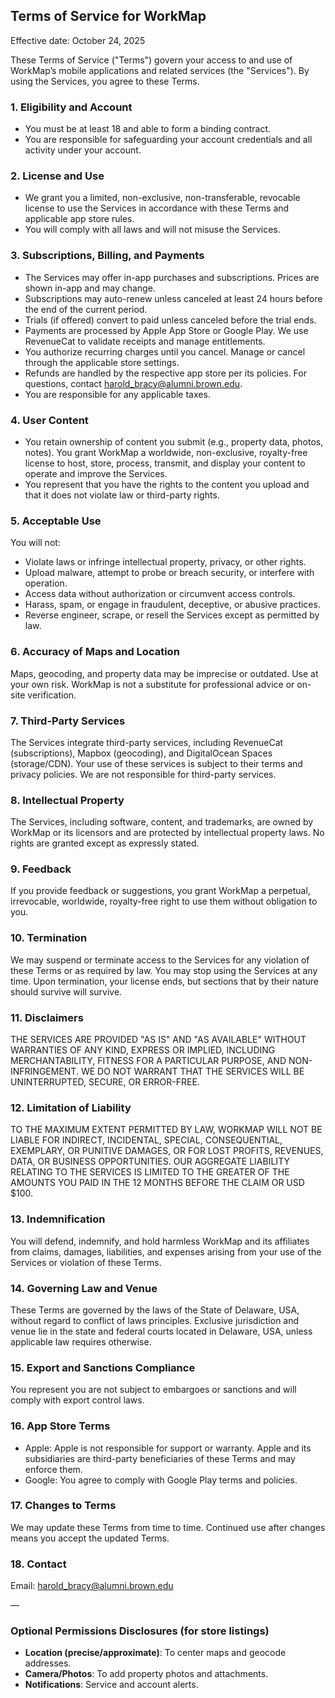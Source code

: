 ## Terms of Service for WorkMap

Effective date: October 24, 2025

These Terms of Service ("Terms") govern your access to and use of WorkMap’s mobile applications and related services (the "Services"). By using the Services, you agree to these Terms.

### 1. Eligibility and Account
- You must be at least 18 and able to form a binding contract.
- You are responsible for safeguarding your account credentials and all activity under your account.

### 2. License and Use
- We grant you a limited, non-exclusive, non-transferable, revocable license to use the Services in accordance with these Terms and applicable app store rules.
- You will comply with all laws and will not misuse the Services.

### 3. Subscriptions, Billing, and Payments
- The Services may offer in-app purchases and subscriptions. Prices are shown in-app and may change.
- Subscriptions may auto-renew unless canceled at least 24 hours before the end of the current period.
- Trials (if offered) convert to paid unless canceled before the trial ends.
- Payments are processed by Apple App Store or Google Play. We use RevenueCat to validate receipts and manage entitlements.
- You authorize recurring charges until you cancel. Manage or cancel through the applicable store settings.
- Refunds are handled by the respective app store per its policies. For questions, contact harold_bracy@alumni.brown.edu.
- You are responsible for any applicable taxes.

### 4. User Content
- You retain ownership of content you submit (e.g., property data, photos, notes). You grant WorkMap a worldwide, non-exclusive, royalty-free license to host, store, process, transmit, and display your content to operate and improve the Services.
- You represent that you have the rights to the content you upload and that it does not violate law or third-party rights.

### 5. Acceptable Use
You will not:
- Violate laws or infringe intellectual property, privacy, or other rights.
- Upload malware, attempt to probe or breach security, or interfere with operation.
- Access data without authorization or circumvent access controls.
- Harass, spam, or engage in fraudulent, deceptive, or abusive practices.
- Reverse engineer, scrape, or resell the Services except as permitted by law.

### 6. Accuracy of Maps and Location
Maps, geocoding, and property data may be imprecise or outdated. Use at your own risk. WorkMap is not a substitute for professional advice or on-site verification.

### 7. Third-Party Services
The Services integrate third-party services, including RevenueCat (subscriptions), Mapbox (geocoding), and DigitalOcean Spaces (storage/CDN). Your use of these services is subject to their terms and privacy policies. We are not responsible for third-party services.

### 8. Intellectual Property
The Services, including software, content, and trademarks, are owned by WorkMap or its licensors and are protected by intellectual property laws. No rights are granted except as expressly stated.

### 9. Feedback
If you provide feedback or suggestions, you grant WorkMap a perpetual, irrevocable, worldwide, royalty-free right to use them without obligation to you.

### 10. Termination
We may suspend or terminate access to the Services for any violation of these Terms or as required by law. You may stop using the Services at any time. Upon termination, your license ends, but sections that by their nature should survive will survive.

### 11. Disclaimers
THE SERVICES ARE PROVIDED "AS IS" AND "AS AVAILABLE" WITHOUT WARRANTIES OF ANY KIND, EXPRESS OR IMPLIED, INCLUDING MERCHANTABILITY, FITNESS FOR A PARTICULAR PURPOSE, AND NON-INFRINGEMENT. WE DO NOT WARRANT THAT THE SERVICES WILL BE UNINTERRUPTED, SECURE, OR ERROR-FREE.

### 12. Limitation of Liability
TO THE MAXIMUM EXTENT PERMITTED BY LAW, WORKMAP WILL NOT BE LIABLE FOR INDIRECT, INCIDENTAL, SPECIAL, CONSEQUENTIAL, EXEMPLARY, OR PUNITIVE DAMAGES, OR FOR LOST PROFITS, REVENUES, DATA, OR BUSINESS OPPORTUNITIES. OUR AGGREGATE LIABILITY RELATING TO THE SERVICES IS LIMITED TO THE GREATER OF THE AMOUNTS YOU PAID IN THE 12 MONTHS BEFORE THE CLAIM OR USD $100.

### 13. Indemnification
You will defend, indemnify, and hold harmless WorkMap and its affiliates from claims, damages, liabilities, and expenses arising from your use of the Services or violation of these Terms.

### 14. Governing Law and Venue
These Terms are governed by the laws of the State of Delaware, USA, without regard to conflict of laws principles. Exclusive jurisdiction and venue lie in the state and federal courts located in Delaware, USA, unless applicable law requires otherwise.

### 15. Export and Sanctions Compliance
You represent you are not subject to embargoes or sanctions and will comply with export control laws.

### 16. App Store Terms
- Apple: Apple is not responsible for support or warranty. Apple and its subsidiaries are third-party beneficiaries of these Terms and may enforce them.
- Google: You agree to comply with Google Play terms and policies.

### 17. Changes to Terms
We may update these Terms from time to time. Continued use after changes means you accept the updated Terms.

### 18. Contact
Email: harold_bracy@alumni.brown.edu

—

### Optional Permissions Disclosures (for store listings)
- **Location (precise/approximate)**: To center maps and geocode addresses.
- **Camera/Photos**: To add property photos and attachments.
- **Notifications**: Service and account alerts.


